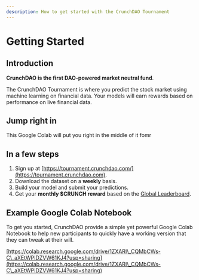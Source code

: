 ```yaml
---
description: How to get started with the CrunchDAO Tournament
---
```


# Getting Started

## Introduction

**CrunchDAO is the first DAO-powered market neutral fund**.

The CrunchDAO Tournament is where you predict the stock market using machine learning on financial data. Your models will earn rewards based on performance on live financial data.



## Jump right in

This Google Colab will put you right in the middle of it fomr&#x20;

## In a few steps

1. Sign up at [https://tournament.crunchdao.com/](https://tournament.crunchdao.com).
2. Download the dataset on a **weekly** basis.
3. Build your model and submit your predictions.
4. Get your **monthly $CRUNCH reward** based on the [Global Leaderboard](https://tournament.crunchdao.com/global-leaderboard).

## Example Google Colab Notebook

To get you started, CrunchDAO provide a simple yet powerful Google Colab Notebook to help new participants to quickly have a working version that they can tweak at their will.

[https://colab.research.google.com/drive/1ZXARI\_CQMbCWs-C\_aXEtWPIDZVW61KJ4?usp=sharing](https://colab.research.google.com/drive/1ZXARI\_CQMbCWs-C\_aXEtWPIDZVW61KJ4?usp=sharing)

